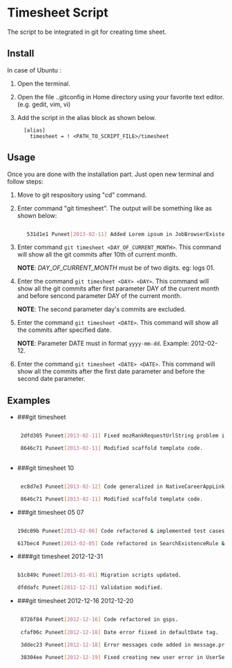 Timesheet Script
================

The script to be integrated in git for creating time sheet.

## Install

In case of Ubuntu :

1. Open the terminal.
2. Open the file ..gitconfig in Home directory using your favorite text editor. (e.g. gedit, vim, vi)
3. Add the script in the alias block as shown below.

    ```
      [alias]
        timesheet = ! <PATH_TO_SCRIPT_FILE>/timesheet

    ```

## Usage

Once you are done with the installation part. Just open new terminal and follow steps:

1. Move to git respository using "cd" command.
2. Enter command "git timesheet". The output will be something like as shown below:
    ```bash

       531d1e1 Puneet[2013-02-11] Added Lorem ipsum in JobBrowserExistenceRule bootstrap.
    ```
3. Enter command `git timesheet <DAY_OF_CURRENT_MONTH>`. This command will show all the git commits after 10th of current month.

    **NOTE**: *DAY_OF_CURRENT_MONTH* must be of two digits. eg: logs 01.

4. Enter the command `git timesheet <DAY> <DAY>`. This command will show all the git commits after first parameter DAY of the current month and before sencond parameter DAY of the current month.

    **NOTE**: The second parameter day's commits are excluded.

5. Enter the command `git timesheet <DATE>`.  This command will show all the commits after specified date.
    
    **NOTE**: Parameter DATE must in format ```yyyy-mm-dd```. Example: 2012-02-12.

6. Enter the command `git timesheet <DATE> <DATE>`. This command will show all the commits after the first date parameter and before the second date parameter.

## Examples

* ###git timesheet
   ```bash

    2dfd305 Puneet[2013-02-11] Fixed mozRankRequestUrlString problem in MozRankCountRule.

    8646c71 Puneet[2013-02-11] Modified scaffold template code.
    
    ```
* ###git timesheet 10
   ```bash

    ec8d7e3 Puneet[2013-02-12] Code generalized in NativeCareerAppLinkExistenceRule and also impl...

    8646c71 Puneet[2013-02-11] Modified scaffold template code.

   ```
* ###git timesheet 05 07
    ```bash

    19dc09b Puneet[2013-02-06] Code refactored & implemented test cases for AssessmentExistenceRule.

    617bec4 Puneet[2013-02-05] Code refactored in SearchExistenceRule & SocialExistenceRule.
    
    ```
* ####git timesheet 2012-12-31
    ```bash

    b1c849c Puneet[2013-01-01] Migration scripts updated.
    
    dfddafc Puneet[2012-12-31] Validation modified.
    
    ```
* ###git timesheet 2012-12-16 2012-12-20
   ```bash

    8726f84 Puneet[2012-12-16] Code refactored in gsps.
    
    cfaf06c Puneet[2012-12-18] Date error fiixed in defaultDate tag.

    3ddec23 Puneet[2012-12-18] Error messages code added in message.properties

    38304ee Puneet[2012-12-19] Fixed creating new user error in UserService.groovy
    
    ```
